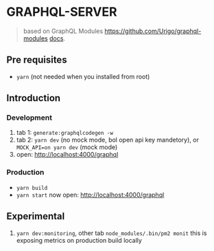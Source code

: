 # GRAPHQL-SERVER
>based on GraphQL Modules https://github.com/Urigo/graphql-modules
[docs](https://graphql-modules.com/docs/introduction/getting-started).

## Pre requisites
- `yarn` (not needed when you installed from root)

## Introduction

### Development

1. tab 1: `generate:graphqlcodegen -w`
2. tab 2: `yarn dev` (no mock mode, bol open api key mandetory), or `MOCK_API=on yarn dev` (mock mode)
3. open: [http://localhost:4000/graphql](http://localhost:4000/graphql)

### Production
- `yarn build`
- `yarn start`
now open: [http://localhost:4000/graphql](http://localhost:4000/graphql)

## Experimental
1) `yarn dev:monitoring`, other tab `node_modules/.bin/pm2 monit` this is exposing metrics on production build locally
